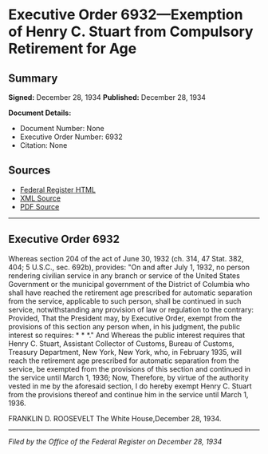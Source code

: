 # Executive Order 6932—Exemption of Henry C. Stuart from Compulsory Retirement for Age

## Summary

**Signed:** December 28, 1934
**Published:** December 28, 1934

**Document Details:**
- Document Number: None
- Executive Order Number: 6932
- Citation: None

## Sources
- [Federal Register HTML](https://www.presidency.ucsb.edu/documents/executive-order-6932-exemption-henry-c-stuart-from-compulsory-retirement-for-age)
- [XML Source](None)
- [PDF Source](None)

---

## Executive Order 6932

Whereas section 204 of the act of June 30, 1932 (ch. 314, 47 Stat. 382, 404; 5 U.S.C., sec. 692b), provides:
"On and after July 1, 1932, no person rendering civilian service in any branch or service of the United States Government or the municipal government of the District of Columbia who shall have reached the retirement age prescribed for automatic separation from the service, applicable to such person, shall be continued in such service, notwithstanding any provision of law or regulation to the contrary: Provided, That the President may, by Executive Order, exempt from the provisions of this section any person when, in his judgment, the public interest so requires: * * *."
And Whereas the public interest requires that Henry C. Stuart, Assistant Collector of Customs, Bureau of Customs, Treasury Department, New York, New York, who, in February 1935, will reach the retirement age prescribed for automatic separation from the service, be exempted from the provisions of this section and continued in the service until March 1, 1936;
Now, Therefore, by virtue of the authority vested in me by the aforesaid section, I do hereby exempt Henry C. Stuart from the provisions thereof and continue him in the service until March 1, 1936.

FRANKLIN D. ROOSEVELT
The White House,December 28, 1934.

---

*Filed by the Office of the Federal Register on December 28, 1934*
